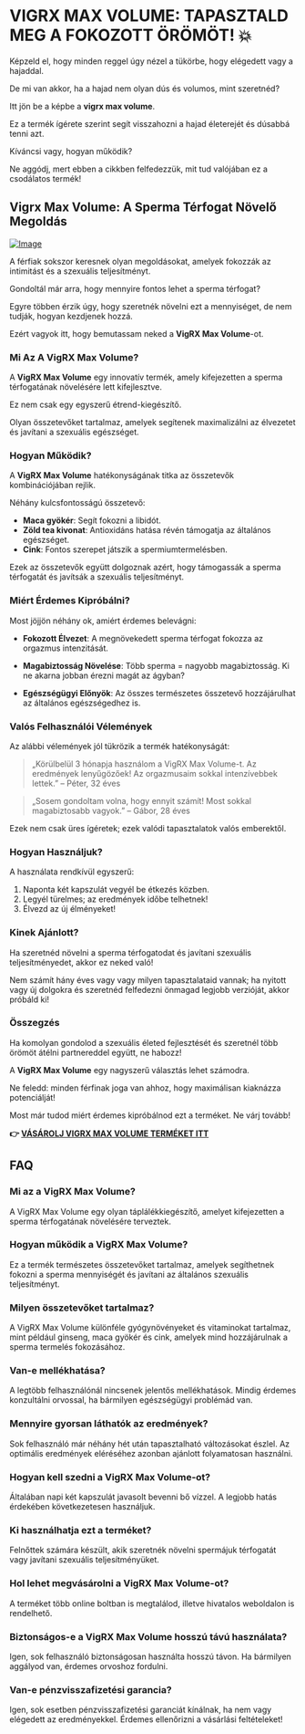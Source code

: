 # VIGRX MAX VOLUME: TAPASZTALD MEG A FOKOZOTT ÖRÖMÖT! 💥

Képzeld el, hogy minden reggel úgy nézel a tükörbe, hogy elégedett vagy a hajaddal. 

De mi van akkor, ha a hajad nem olyan dús és volumos, mint szeretnéd? 

Itt jön be a képbe a **vigrx max volume**. 

Ez a termék ígérete szerint segít visszahozni a hajad életerejét és dúsabbá tenni azt. 

Kíváncsi vagy, hogyan működik? 

Ne aggódj, mert ebben a cikkben felfedezzük, mit tud valójában ez a csodálatos termék!

## Vigrx Max Volume: A Sperma Térfogat Növelő Megoldás

[![Image](https://www2.sellhealth.com/566/vigrx_max_volume_3_1.jpg)](https://gchaffi.com/ANDY4tnt)

A férfiak sokszor keresnek olyan megoldásokat, amelyek fokozzák az intimitást és a szexuális teljesítményt. 

Gondoltál már arra, hogy mennyire fontos lehet a sperma térfogat? 

Egyre többen érzik úgy, hogy szeretnék növelni ezt a mennyiséget, de nem tudják, hogyan kezdjenek hozzá. 

Ezért vagyok itt, hogy bemutassam neked a **VigRX Max Volume**-ot.

### Mi Az A VigRX Max Volume?

A **VigRX Max Volume** egy innovatív termék, amely kifejezetten a sperma térfogatának növelésére lett kifejlesztve. 

Ez nem csak egy egyszerű étrend-kiegészítő. 

Olyan összetevőket tartalmaz, amelyek segítenek maximalizálni az élvezetet és javítani a szexuális egészséget.

### Hogyan Működik?

A **VigRX Max Volume** hatékonyságának titka az összetevők kombinációjában rejlik.

Néhány kulcsfontosságú összetevő:

- **Maca gyökér**: Segít fokozni a libidót.
- **Zöld tea kivonat**: Antioxidáns hatása révén támogatja az általános egészséget.
- **Cink**: Fontos szerepet játszik a spermiumtermelésben.

Ezek az összetevők együtt dolgoznak azért, hogy támogassák a sperma térfogatát és javítsák a szexuális teljesítményt.

### Miért Érdemes Kipróbálni?

Most jöjjön néhány ok, amiért érdemes belevágni:

- **Fokozott Élvezet**: A megnövekedett sperma térfogat fokozza az orgazmus intenzitását.
  
- **Magabiztosság Növelése**: Több sperma = nagyobb magabiztosság. Ki ne akarna jobban érezni magát az ágyban?
  
- **Egészségügyi Előnyök**: Az összes természetes összetevő hozzájárulhat az általános egészségedhez is.

### Valós Felhasználói Vélemények

Az alábbi vélemények jól tükrözik a termék hatékonyságát:

> „Körülbelül 3 hónapja használom a VigRX Max Volume-t. 
> Az eredmények lenyűgözőek! 
> Az orgazmusaim sokkal intenzívebbek lettek.” 
> – Péter, 32 éves

> „Sosem gondoltam volna, hogy ennyit számít! 
> Most sokkal magabiztosabb vagyok.” 
> – Gábor, 28 éves

Ezek nem csak üres ígéretek; ezek valódi tapasztalatok valós emberektől.

### Hogyan Használjuk?

A használata rendkívül egyszerű:

1. Naponta két kapszulát vegyél be étkezés közben.
2. Legyél türelmes; az eredmények időbe telhetnek!
3. Élvezd az új élményeket!

### Kinek Ajánlott?

Ha szeretnéd növelni a sperma térfogatodat és javítani szexuális teljesítményedet, akkor ez neked való!  

Nem számít hány éves vagy vagy milyen tapasztalataid vannak; ha nyitott vagy új dolgokra és szeretnéd felfedezni önmagad legjobb verzióját, akkor próbáld ki!

### Összegzés

Ha komolyan gondolod a szexuális életed fejlesztését és szeretnél több örömöt átélni partnereddel együtt, ne habozz!

A **VigRX Max Volume** egy nagyszerű választás lehet számodra.

Ne feledd: minden férfinak joga van ahhoz, hogy maximálisan kiaknázza potenciálját!

Most már tudod miért érdemes kipróbálnod ezt a terméket. Ne várj tovább!



**👉 [VÁSÁROLJ VIGRX MAX VOLUME TERMÉKET ITT](https://gchaffi.com/ANDY4tnt)**

## FAQ

### Mi az a VigRX Max Volume?

A VigRX Max Volume egy olyan táplálékkiegészítő, amelyet kifejezetten a sperma térfogatának növelésére terveztek. 

### Hogyan működik a VigRX Max Volume?

Ez a termék természetes összetevőket tartalmaz, amelyek segíthetnek fokozni a sperma mennyiségét és javítani az általános szexuális teljesítményt.

### Milyen összetevőket tartalmaz?

A VigRX Max Volume különféle gyógynövényeket és vitaminokat tartalmaz, mint például ginseng, maca gyökér és cink, amelyek mind hozzájárulnak a sperma termelés fokozásához.

### Van-e mellékhatása?

A legtöbb felhasználónál nincsenek jelentős mellékhatások. Mindig érdemes konzultálni orvossal, ha bármilyen egészségügyi problémád van.

### Mennyire gyorsan láthatók az eredmények?

Sok felhasználó már néhány hét után tapasztalható változásokat észlel. Az optimális eredmények eléréséhez azonban ajánlott folyamatosan használni.

### Hogyan kell szedni a VigRX Max Volume-ot?

Általában napi két kapszulát javasolt bevenni bő vízzel. A legjobb hatás érdekében következetesen használjuk.

### Ki használhatja ezt a terméket?

Felnőttek számára készült, akik szeretnék növelni spermájuk térfogatát vagy javítani szexuális teljesítményüket. 

### Hol lehet megvásárolni a VigRX Max Volume-ot?

A terméket több online boltban is megtalálod, illetve hivatalos weboldalon is rendelhető.

### Biztonságos-e a VigRX Max Volume hosszú távú használata?

Igen, sok felhasználó biztonságosan használta hosszú távon. Ha bármilyen aggályod van, érdemes orvoshoz fordulni.

### Van-e pénzvisszafizetési garancia?

Igen, sok esetben pénzvisszafizetési garanciát kínálnak, ha nem vagy elégedett az eredményekkel. Érdemes ellenőrizni a vásárlási feltételeket!